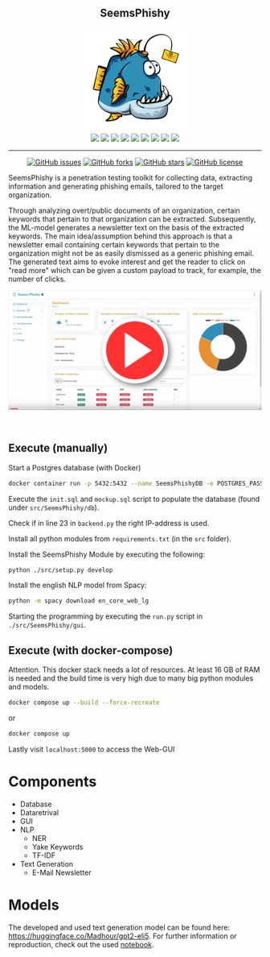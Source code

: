 <div align="center">
<h2>SeemsPhishy</h2>

<img src="doc/logo.png" alt="Logo" width="210" align="center"/>
<br>
<img src="https://img.shields.io/badge/postgresql-grey?style=flat-square&logo=postgresql"/>
<img src="https://img.shields.io/badge/docker-grey?style=flat-square&logo=docker"/>
<img src="https://img.shields.io/badge/flask-grey?style=flat-square&logo=flask"/>
<img src="https://img.shields.io/badge/python-grey?style=flat-square&logo=python"/>
<img src="https://img.shields.io/badge/PyTorch-grey?style=flat-square&logo=PyTorch"/>
<img src="https://img.shields.io/badge/scikit-learn-grey?style=flat-square&logo=scikit-learn"/>
<img src="https://img.shields.io/badge/bootstrap-grey?style=flat-square&logo=bootstrap"/>
<img src="https://img.shields.io/badge/html5-grey?style=flat-square&logo=html5"/>
<img src="https://img.shields.io/badge/css3-grey?style=flat-square&logo=css3"/>
</p>

---

[![GitHub issues](https://img.shields.io/github/issues/Madhour/SeemsPhishy?style=flat-square)](https://github.com/Madhour/SeemsPhishy/issues)
[![GitHub forks](https://img.shields.io/github/forks/Madhour/SeemsPhishy?style=flat-square)](https://github.com/Madhour/SeemsPhishy/network)
[![GitHub stars](https://img.shields.io/github/stars/Madhour/SeemsPhishy?style=flat-square)](https://github.com/Madhour/SeemsPhishy/stargazers)
[![GitHub license](https://img.shields.io/github/license/Madhour/SeemsPhishy?style=flat-square)](https://github.com/Madhour/SeemsPhishy/blob/main/LICENSE)

</div>


SeemsPhishy is a penetration testing toolkit for collecting data, extracting information and generating phishing emails, tailored to the target organization.

Through analyzing overt/public documents of an organization, certain keywords that pertain to that organization can be extracted. Subsequently, the ML-model generates a newsletter text on the basis of the extracted keywords. The main idea/assumption behind this approach is that a newsletter email containing certain keywords that pertain to the organization might not be as easily dismissed as a generic phishing email. The generated text aims to evoke interest and get the reader to click on "read more" which can be given a custom payload to track, for example, the number of clicks. 

[![demo](doc/seemsphishy_demo.png)](https://youtu.be/E_0szrG_Aiw)


<br>

## Execute (manually)

Start a Postgres database (with Docker)
```bash
docker container run -p 5432:5432 --name SeemsPhishyDB -e POSTGRES_PASSWORD=1234 postgres:12.2 
````
Execute the ``init.sql`` and ``mockup.sql`` script to populate the database (found under ``src/SeemsPhishy/db``).


Check if in line  23 in ``backend.py`` the right IP-address is used.

Install all python modules from ```requirements.txt``` (in the ```src``` folder).

Install the SeemsPhishy Module by executing the following:
```bash
python ./src/setup.py develop
```

Install the english NLP model from Spacy:
```bash
python -m spacy download en_core_web_lg
```

Starting the programming by executing the ``run.py`` script in ```./src/SeemsPhishy/gui```.

## Execute (with docker-compose)

Attention. This docker stack needs a lot of resources. 
At least 16 GB of RAM is needed and the build time is very high due to many big python modules and models.

```bash
docker compose up --build --force-recreate
```

or 

```bash
docker compose up
```

Lastly visit ```localhost:5000``` to access the Web-GUI

# Components

- Database
- Dataretrival
- GUI
- NLP
  - NER
  - Yake Keywords
  - TF-IDF
- Text Generation
  - E-Mail Newsletter


# Models

The developed and used text generation model can be found here: https://huggingface.co/Madhour/gpt2-eli5. For further information or reproduction, check out the used [notebook](doc/gpt2_finetuning.ipynb).
